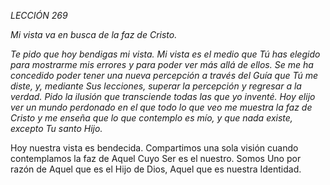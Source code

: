 *LECCIÓN 269*

*Mi vista va en busca de la faz de Cristo.*

_Te pido que hoy bendigas mi vista. Mi vista es el medio que Tú has elegido para mostrarme mis errores y para poder ver más allá de ellos. Se me ha concedido poder tener una nueva percepción a través del Guía que Tú me diste, y, mediante Sus lecciones, superar la percepción y regresar a la verdad. Pido la ilusión que transciende todas las que yo inventé. Hoy elijo ver un mundo perdonado en el que todo lo que veo me muestra la faz de Cristo y me enseña que lo que contemplo es mío, y que nada existe, excepto Tu santo Hijo._

Hoy nuestra vista es bendecida. Compartimos una sola visión cuando contemplamos la faz de Aquel Cuyo Ser es el nuestro. Somos Uno por razón de Aquel que es el Hijo de Dios, Aquel que es nuestra Identidad.